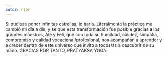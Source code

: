 ```yaml
---
autor: Flor
---
```

Si pudiese poner infinitas estrellas, lo haría. Literalmente la práctica me cambió mi día a día, y
se que esta transformación fue posible gracias a los grandes maestros, Ale y Feli, que con toda
su humildad, calidez, simpatía, compromiso y calidad vocacional/profesional, nos acompañan a
aprender y a crecer dentro de este universo que invito a todos/as a descubrir de su mano.
GRACIAS POR TANTO, PRATYAKSA YOGA!